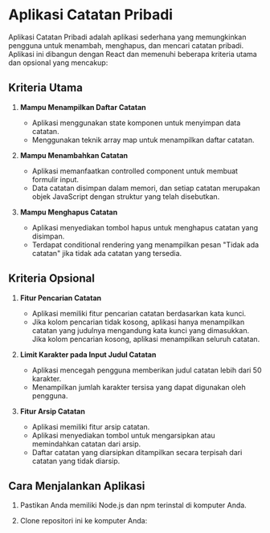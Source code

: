# Aplikasi Catatan Pribadi

Aplikasi Catatan Pribadi adalah aplikasi sederhana yang memungkinkan pengguna untuk menambah, menghapus, dan mencari catatan pribadi. Aplikasi ini dibangun dengan React dan memenuhi beberapa kriteria utama dan opsional yang mencakup:

## Kriteria Utama

1. **Mampu Menampilkan Daftar Catatan**
   - Aplikasi menggunakan state komponen untuk menyimpan data catatan.
   - Menggunakan teknik array map untuk menampilkan daftar catatan.

2. **Mampu Menambahkan Catatan**
   - Aplikasi memanfaatkan controlled component untuk membuat formulir input.
   - Data catatan disimpan dalam memori, dan setiap catatan merupakan objek JavaScript dengan struktur yang telah disebutkan.

3. **Mampu Menghapus Catatan**
   - Aplikasi menyediakan tombol hapus untuk menghapus catatan yang disimpan.
   - Terdapat conditional rendering yang menampilkan pesan "Tidak ada catatan" jika tidak ada catatan yang tersedia.

## Kriteria Opsional

1. **Fitur Pencarian Catatan**
   - Aplikasi memiliki fitur pencarian catatan berdasarkan kata kunci.
   - Jika kolom pencarian tidak kosong, aplikasi hanya menampilkan catatan yang judulnya mengandung kata kunci yang dimasukkan. Jika kolom pencarian kosong, aplikasi menampilkan seluruh catatan.

2. **Limit Karakter pada Input Judul Catatan**
   - Aplikasi mencegah pengguna memberikan judul catatan lebih dari 50 karakter.
   - Menampilkan jumlah karakter tersisa yang dapat digunakan oleh pengguna.

3. **Fitur Arsip Catatan**
   - Aplikasi memiliki fitur arsip catatan.
   - Aplikasi menyediakan tombol untuk mengarsipkan atau memindahkan catatan dari arsip.
   - Daftar catatan yang diarsipkan ditampilkan secara terpisah dari catatan yang tidak diarsip.

## Cara Menjalankan Aplikasi

1. Pastikan Anda memiliki Node.js dan npm terinstal di komputer Anda.

2. Clone repositori ini ke komputer Anda:

